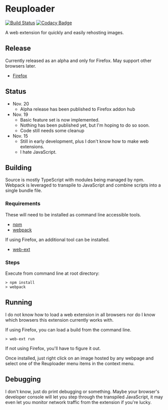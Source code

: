 # Reuploader

[![Build Status](https://travis-ci.org/Inirit/Reuploader.svg?branch=master)](https://travis-ci.org/Inirit/Reuploader) [![Codacy Badge](https://api.codacy.com/project/badge/Grade/70acff441d81487380ae4923d0f819f3)](https://www.codacy.com/app/Inirit/Reuploader?utm_source=github.com&amp;utm_medium=referral&amp;utm_content=Inirit/Reuploader&amp;utm_campaign=Badge_Grade)

A web extension for quickly and easily rehosting images.

## Release

Currently released as an alpha and only for Firefox. May support other browsers later.

* [Firefox](https://addons.mozilla.org/en-US/firefox/addon/reuploader/)

## Status

* Nov. 20
  * Alpha release has been published to Firefox addon hub
* Nov. 19
  * Basic feature set is now implemented.
  * Nothing has been published yet, but I'm hoping to do so soon.
  * Code still needs some cleanup
* Nov. 15
  * Still in early development, plus I don't know how to make web extensions.
  * I hate JavaScript.

## Building

Source is mostly TypeScript with modules being managed by npm. Webpack is leveraged to transpile to JavaScript and combine scripts into a single bundle file.

### Requirements

These will need to be installed as command line accessible tools.

* [npm](https://www.npmjs.com/)
* [webpack](https://www.npmjs.com/package/webpack)

If using Firefox, an additional tool can be installed.

* [web-ext](https://www.npmjs.com/package/web-ext)

### Steps

Execute from command line at root directory:

    > npm install
    > webpack

## Running

I do not know how to load a web extension in all browsers nor do I know which browsers this extension currently works with.

If using Firefox, you can load a build from the command line.

    > web-ext run

If not using Firefox, you'll have to figure it out.

Once installed, just right click on an image hosted by any webpage and select one of the Reuploader menu items in the context menu.

## Debugging

I don't know, just do print debugging or something. Maybe your browser's developer console will let you step through the transpiled JavaScript, it may even let you monitor network traffic from the extension if you're lucky.

